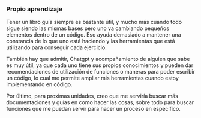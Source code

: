 ### Propio aprendizaje

Tener un libro guía siempre es bastante útil, y mucho más cuando todo sigue siendo las mismas bases pero uno va cambiando pequeños elementos dentro de un código. Eso ayuda demasiado a mantener una constancia de lo que uno está haciendo y las herramientas que está utilizando para conseguir cada ejercicio.

También hay que admitir, Chatgpt y acompañamiento de alguien que sabe es muy útil, ya que cada uno tiene sus propios conocimientos y pueden dar recomendaciones de utilización de funciones o maneras para poder escribir un código, lo cual me permite ampliar mis herramientas cuando estoy implementando en código.

Por último, para proximas unidades, creo que me serviría buscar más documentaciones y guías en como hacer las cosas, sobre todo para buscar funciones que me puedan servir para hacer un proceso en especifíco.
